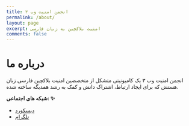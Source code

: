 ```yaml
---
title: انجمن امنیت وب ۳
permalink: /about/
layout: page
excerpt: امنیت بلاکچین به زبان فارسی
comments: false
---
```




# درباره ما

انجمن امنیت وب ۳ یک کامیونیتی متشکل از متخصصین امنیت بلاکچین فارسی زبان هستش که برای ایجاد ارتباط، اشتراک دانش و کمک به رشد همدیگه ساخته شده.


**شبکه های اجتماعی: ✨**

- <a class="footer item" href="https://discord.gg/Gm8BaPeY">دیسکورد</a>
- <a class="footer item" href="https://t.me/+_BZiDHeqUfliN2M0">تلگرام</a>
